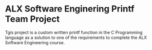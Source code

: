 # ALX Software Enginering Printf Team Project
Tgis project is a custom written printf function in the C Programming language as a solution to one of the requirements to complete the ALX Software Engineering course.

